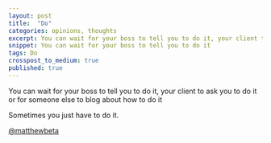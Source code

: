 ```yaml
---
layout: post
title:  "Do"
categories: opinions, thoughts
excerpt: You can wait for your boss to tell you to do it, your client to ask you to do it or for someone else to blog about how to do it
snippet: You can wait for your boss to tell you to do it
tags: Do
crosspost_to_medium: true
published: true
---
```


<p class="lede">You can wait for your boss to tell you to do it, your client to ask you to do it or for someone else to blog about how to do it</p>

Sometimes you just have to do it.

<a href="http://twitter.com/matthewbeta" class="signature">@matthewbeta</a>